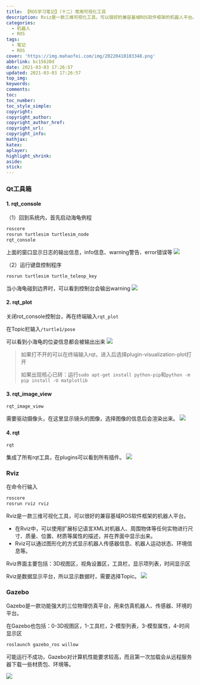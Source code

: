 ```yaml
---
title: 【ROS学习笔记】（十二）常用可视化工具
description: Rviz是一款三维可视化工具，可以很好的兼容基域ROS软件框架的机器人平台。Rviz可以通过图形化的方式显示机器人传感器信息、机器人运动状态、环境信息等。
categories:
  - 机器人
  - ROS
tags:
  - 笔记
  - ROS
cover: 'https://img.mahaofei.com/img/20220410103348.png'
abbrlink: bc15620d
date: 2021-03-03 17:26:57
updated: 2021-03-03 17:26:57
top_img:
keywords:
comments:
toc:
toc_number:
toc_style_simple:
copyright:
copyright_author:
copyright_author_href:
copyright_url:
copyright_info:
mathjax:
katex:
aplayer:
highlight_shrink:
aside:
stick:
---
```


### Qt工具箱

#### 1. rqt_console

（1）回到系统内，首先启动海龟例程

```bash
roscore
rosrun turtlesim turtlesim_node
rqt_console
```
上面的窗口显示日志的输出信息，info信息、warning警告、error错误等
![](https://img.mahaofei.com/img/202112231703320-ros-notes12-1.png)

（2）运行键盘控制程序

```bash
rosrun turtlesim turtle_teleop_key
```

当小海龟碰到边界时，可以看到控制台会输出warning
![](https://img.mahaofei.com/img/202112231703366-ros-notes12-2.png)

#### 2. rqt_plot

关闭rot_console控制台，再在终端输入`rqt_plot`

在Topic栏输入`/turtle1/pose`

可以看到小海龟的位姿信息都会被输出出来
![](https://img.mahaofei.com/img/202112231704699-ros-notes12-3.png)

> 如果打不开的可以在终端输入rqt，进入后选择plugin-visualization-plot打开
>
> 如果出现核心已转：运行`sudo apt-get install python-pip`和`python -m pip install -U matplotlib`

#### 3. rqt_image_view
```bash
rqt_image_view
```
需要驱动摄像头，在这里显示镜头的图像，选择图像的信息后会渲染出来。
![](https://img.mahaofei.com/img/202112231704369-ros-notes12-4.png)

#### 4. rqt
```bash
rqt
```
集成了所有rqt工具，在plugins可以看到所有插件。
![](https://img.mahaofei.com/img/202112231704839-ros-notes12-5.png)

### Rviz

在命令行输入

```bash
roscore
rosrun rviz rviz
```

Rviz是一款三维可视化工具，可以很好的兼容基域ROS软件框架的机器人平台。

* 在Rviz中，可以使用扩展标记语言XML对机器人、周围物体等任何实物进行尺寸、质量、位置、材质等属性的描述，并在界面中显示出来。
* Rviz可以通过图形化的方式显示机器人传感器信息、机器人运动状态、环境信息等。

Rviz界面主要包括：3D视图区，视角设置区，工具栏，显示项列表，时间显示区

Rviz是数据显示平台，所以显示数据时，需要选择Topic。
![](https://img.mahaofei.com/img/202112231704368-ros-notes12-6.png)

### Gazebo

Gazebo是一款功能强大的三位物理仿真平台，用来仿真机器人、传感器、环境的平台。

在Gazebo也包括：0-3D视图区，1-工具栏，2-模型列表，3-模型属性，4-时间显示区

```bash
roslaunch gazebo_ros willow
```

可能运行不成功，Gazebo对计算机性能要求较高，而且第一次加载会从远程服务器下载一些材质包、环境等。

![](https://img.mahaofei.com/img/20220410103348.png)
